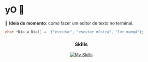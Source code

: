 # yO 👋

🧠 **Ideia do momento**: como fazer um editor de texto no terminal.

```C
char *Dia_a_Dia[] =  {"estudar", "escutar música", "ler mangá"};
```

<div align="center">

### Skills
[![My Skills](https://skillicons.dev/icons?i=linux,c,java,python,postgres,html,css,js)](https://skillicons.dev)

</div>
